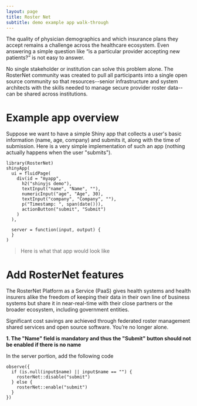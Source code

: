 ```yaml
---
layout: page
title: Roster Net
subtitle: demo example app walk-through
---
```


The quality of physician demographics and which insurance plans they accept remains a challenge across the healthcare ecosystem. Even answering a simple question like “is a particular provider accepting new patients?” is not easy to answer.

No single stakeholder or institution can solve this problem alone. The RosterNet community was created to pull all participants into a single open source community so that resources--senior infrastructure and system architects with the skills needed to manage secure provider roster data--can be shared across institutions. 



# Example app overview

Suppose we want to have a simple Shiny app that collects a user's basic
information (name, age, company) and submits it, along with the time of
submission.  Here is a very simple implementation of such an app (nothing
actually happens when the user "submits").

```
library(RosterNet)
shinyApp(
  ui = fluidPage(
    div(id = "myapp",
      h2("shinyjs demo"),
      textInput("name", "Name", ""),
      numericInput("age", "Age", 30),
      textInput("company", "Company", ""),
      p("Timestamp: ", span(date())),
      actionButton("submit", "Submit")
    )
  ),
  
  server = function(input, output) {
  }
)
```

> Here is what that app would look like



# Add RosterNet features

The RosterNet Platform as a Service (PaaS) gives health systems and health insurers alike the freedom of keeping their data in their own line of business systems but share it in near-real-time with their close partners or the broader ecosystem, including government entities. 

Significant cost savings are achieved through federated roster management shared services and open source software. You’re no longer alone.

**1. The "Name" field is mandatory and thus the "Submit" button should not be
enabled if there is no name**

In the server portion, add the following code

```
observe({
  if (is.null(input$name) || input$name == "") {
    rosterNet::disable("submit")
  } else {
    rosterNet::enable("submit")
  }
})
```

